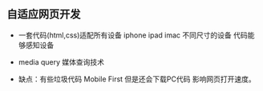 ## 自适应网页开发

- 一套代码(html,css)适配所有设备
  iphone ipad imac 不同尺寸的设备
  代码能够感知设备

- media query 媒体查询技术
  
- 缺点：有些垃圾代码
  Mobile First 但是还会下载PC代码 影响网页打开速度。